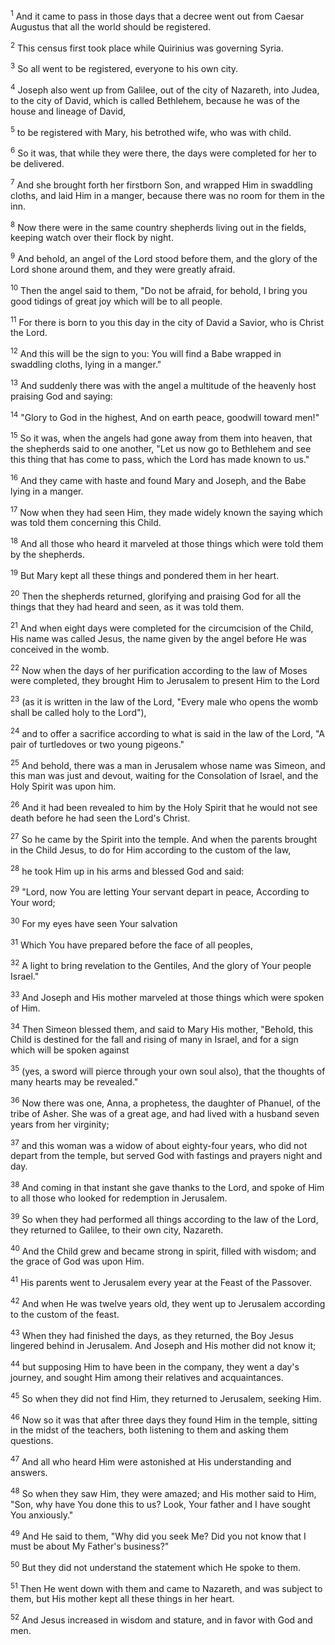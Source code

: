 <sup>1</sup> 
And it came to pass in those days that a decree went out from Caesar Augustus that all the world should be registered. 

<sup>2</sup> 
This census first took place while Quirinius was governing Syria. 

<sup>3</sup> 
So all went to be registered, everyone to his own city. 

<sup>4</sup> 
Joseph also went up from Galilee, out of the city of Nazareth, into Judea, to the city of David, which is called Bethlehem, because he was of the house and lineage of David, 

<sup>5</sup> 
to be registered with Mary, his betrothed wife, who was with child. 

<sup>6</sup> 
So it was, that while they were there, the days were completed for her to be delivered. 

<sup>7</sup> 
And she brought forth her firstborn Son, and wrapped Him in swaddling cloths, and laid Him in a manger, because there was no room for them in the inn.

<sup>8</sup> 
Now there were in the same country shepherds living out in the fields, keeping watch over their flock by night. 

<sup>9</sup> 
And behold, an angel of the Lord stood before them, and the glory of the Lord shone around them, and they were greatly afraid. 

<sup>10</sup> 
Then the angel said to them, "Do not be afraid, for behold, I bring you good tidings of great joy which will be to all people. 

<sup>11</sup> 
For there is born to you this day in the city of David a Savior, who is Christ the Lord. 

<sup>12</sup> 
And this will be the sign to you: You will find a Babe wrapped in swaddling cloths, lying in a manger." 

<sup>13</sup> 
And suddenly there was with the angel a multitude of the heavenly host praising God and saying: 

<sup>14</sup> 
"Glory to God in the highest, And on earth peace, goodwill toward men!" 

<sup>15</sup> 
So it was, when the angels had gone away from them into heaven, that the shepherds said to one another, "Let us now go to Bethlehem and see this thing that has come to pass, which the Lord has made known to us." 

<sup>16</sup> 
And they came with haste and found Mary and Joseph, and the Babe lying in a manger. 

<sup>17</sup> 
Now when they had seen Him, they made widely known the saying which was told them concerning this Child. 

<sup>18</sup> 
And all those who heard it marveled at those things which were told them by the shepherds. 

<sup>19</sup> 
But Mary kept all these things and pondered them in her heart. 

<sup>20</sup> 
Then the shepherds returned, glorifying and praising God for all the things that they had heard and seen, as it was told them.

<sup>21</sup> 
And when eight days were completed for the circumcision of the Child, His name was called Jesus, the name given by the angel before He was conceived in the womb.

<sup>22</sup> 
Now when the days of her purification according to the law of Moses were completed, they brought Him to Jerusalem to present Him to the Lord 

<sup>23</sup> 
(as it is written in the law of the Lord, "Every male who opens the womb shall be called holy to the Lord"), 

<sup>24</sup> 
and to offer a sacrifice according to what is said in the law of the Lord, "A pair of turtledoves or two young pigeons." 

<sup>25</sup> 
And behold, there was a man in Jerusalem whose name was Simeon, and this man was just and devout, waiting for the Consolation of Israel, and the Holy Spirit was upon him. 

<sup>26</sup> 
And it had been revealed to him by the Holy Spirit that he would not see death before he had seen the Lord's Christ. 

<sup>27</sup> 
So he came by the Spirit into the temple. And when the parents brought in the Child Jesus, to do for Him according to the custom of the law, 

<sup>28</sup> 
he took Him up in his arms and blessed God and said: 

<sup>29</sup> 
"Lord, now You are letting Your servant depart in peace, According to Your word; 

<sup>30</sup> 
For my eyes have seen Your salvation 

<sup>31</sup> 
Which You have prepared before the face of all peoples, 

<sup>32</sup> 
A light to bring revelation to the Gentiles, And the glory of Your people Israel." 

<sup>33</sup> 
And Joseph and His mother marveled at those things which were spoken of Him. 

<sup>34</sup> 
Then Simeon blessed them, and said to Mary His mother, "Behold, this Child is destined for the fall and rising of many in Israel, and for a sign which will be spoken against 

<sup>35</sup> 
(yes, a sword will pierce through your own soul also), that the thoughts of many hearts may be revealed." 

<sup>36</sup> 
Now there was one, Anna, a prophetess, the daughter of Phanuel, of the tribe of Asher. She was of a great age, and had lived with a husband seven years from her virginity; 

<sup>37</sup> 
and this woman was a widow of about eighty-four years, who did not depart from the temple, but served God with fastings and prayers night and day. 

<sup>38</sup> 
And coming in that instant she gave thanks to the Lord, and spoke of Him to all those who looked for redemption in Jerusalem.

<sup>39</sup> 
So when they had performed all things according to the law of the Lord, they returned to Galilee, to their own city, Nazareth. 

<sup>40</sup> 
And the Child grew and became strong in spirit, filled with wisdom; and the grace of God was upon Him.

<sup>41</sup> 
His parents went to Jerusalem every year at the Feast of the Passover. 

<sup>42</sup> 
And when He was twelve years old, they went up to Jerusalem according to the custom of the feast. 

<sup>43</sup> 
When they had finished the days, as they returned, the Boy Jesus lingered behind in Jerusalem. And Joseph and His mother did not know it; 

<sup>44</sup> 
but supposing Him to have been in the company, they went a day's journey, and sought Him among their relatives and acquaintances. 

<sup>45</sup> 
So when they did not find Him, they returned to Jerusalem, seeking Him. 

<sup>46</sup> 
Now so it was that after three days they found Him in the temple, sitting in the midst of the teachers, both listening to them and asking them questions. 

<sup>47</sup> 
And all who heard Him were astonished at His understanding and answers. 

<sup>48</sup> 
So when they saw Him, they were amazed; and His mother said to Him, "Son, why have You done this to us? Look, Your father and I have sought You anxiously." 

<sup>49</sup> 
And He said to them, "Why did you seek Me? Did you not know that I must be about My Father's business?" 

<sup>50</sup> 
But they did not understand the statement which He spoke to them.

<sup>51</sup> 
Then He went down with them and came to Nazareth, and was subject to them, but His mother kept all these things in her heart. 

<sup>52</sup> 
And Jesus increased in wisdom and stature, and in favor with God and men.